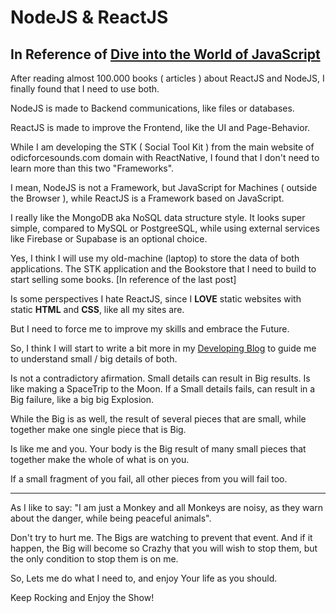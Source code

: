 # NodeJS & ReactJS

## In Reference of [Dive into the World of JavaScript](https://art.odicforcesounds.com/pages/Data/Audio/Spiritual_Algorithmic/tracks/04_Into_the_World_of_JavaScript/index.html)

After reading almost 100.000 books ( articles ) about ReactJS and NodeJS, I finally found that I need to use both. 

NodeJS is made to Backend communications, like files or databases. 

ReactJS is made to improve the Frontend, like the UI and Page-Behavior. 

While I am developing the STK ( Social Tool Kit ) from the main website of odicforcesounds.com domain with ReactNative, I found that I don't need to learn more than this two "Frameworks". 

I mean, NodeJS is not a Framework, but JavaScript for Machines ( outside the Browser ), while ReactJS is a Framework based on JavaScript. 

I really like the MongoDB aka NoSQL data structure style. It looks super simple, compared to MySQL or PostgreeSQL, while using external services like Firebase or Supabase is an optional choice. 

Yes, I think I will use my old-machine (laptop) to store the data of both applications. The STK application and the Bookstore that I need to build to start selling some books. [In reference of the last post] 

Is some perspectives I hate ReactJS, since I **LOVE** static websites with static **HTML** and **CSS**, like all my sites are. 

But I need to force me to improve my skills and embrace the Future. 

So, I think I will start to write a bit more in my [Developing Blog](https://macacopreguicoso.blogspot.com) to guide me to understand small / big details of both. 

Is not a contradictory afirmation. Small details can result in Big results. Is like making a SpaceTrip to the Moon. If a Small details fails, can result in a Big failure, like a big big Explosion. 

While the Big is as well, the result of several pieces that are small, while together make one single piece that is Big. 

Is like me and you. Your body is the Big result of many small pieces that together make the whole of what is on you. 

If a small fragment of you fail, all other pieces from you will fail too. 

---

As I like to say: "I am just a Monkey and all Monkeys are noisy, as they warn about the danger, while being peaceful animals". 

Don't try to hurt me. The Bigs are watching to prevent that event. And if it happen, the Big will become so Crazhy that you will wish to stop them, but the only condition to stop them is on me. 

So, Lets me do what I need to, and enjoy Your life as you should. 

Keep Rocking and Enjoy the Show!  
